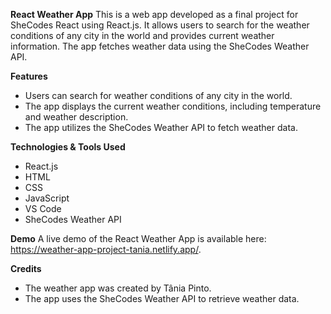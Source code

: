 **React Weather App**
This is a web app developed as a final project for SheCodes React using React.js. It allows users to search for the weather conditions of any city in the world and provides current weather information. The app fetches weather data using the SheCodes Weather API.


**Features**
- Users can search for weather conditions of any city in the world.
- The app displays the current weather conditions, including temperature and weather description.
- The app utilizes the SheCodes Weather API to fetch weather data.


**Technologies & Tools Used**
- React.js
- HTML
- CSS
- JavaScript
- VS Code
- SheCodes Weather API

**Demo**
A live demo of the React Weather App is available here: https://weather-app-project-tania.netlify.app/.

**Credits**
- The weather app was created by Tânia Pinto.
- The app uses the SheCodes Weather API to retrieve weather data.
